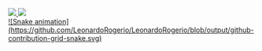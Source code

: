 <div>
  <a href="https://github.com/LeonardoRogerio">
  <img height="165em" src="https://github-readme-stats.vercel.app/api?username=LeonardoRogerio&show_icons=true&theme=white&include_all_commits=true&count_private=true"/>
  <img height="165em" src="https://github-readme-stats.vercel.app/api/top-langs/?username=LeonardoRogerio&layout=compact&langs_count=7&theme=white"/>
</div>
<div>
  ![Snake animation](https://github.com/LeonardoRogerio/LeonardoRogerio/blob/output/github-contribution-grid-snake.svg)
  </div>
  
  ##






